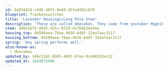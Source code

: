 ```yaml
---
id: 8a93d418-c448-40f3-8e68-d5fed492cbf8
blueprint: frankenswitches
title: 'Lavender Housings/Long Pole Stem'
description: 'These are called Ubecakes. They came from youtuber Magniboards, in his video: KFE CE unboxing... They were called Ubecakes because they reminded him of Ubecakes. It''s just a cream in lavender housings, but i''m not sure Cream stems work anymore. You''ll have to use other long pole stems, most notably Tecsee Carrots.'
stem: d86e1bf2-4845-425c-9f2d-dc764b3be44a
housing_top: 04590aea-78aa-4636-b48f-32ea7aac3117
housing_bottom: 04590aea-78aa-4636-b48f-32ea7aac3117
spring: 'Any spring performs well.'
also-known-as:
  - Ubecakes
updated_by: 346c3162-6b01-4097-b7ee-8c4482d3ec52
updated_at: 1643075408
---
```

